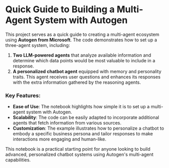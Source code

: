 # Quick Guide to Building a Multi-Agent System with Autogen

This project serves as a quick guide to creating a multi-agent ecosystem using **Autogen from Microsoft**. The code demonstrates how to set up a three-agent system, including:

1. **Two LLM-powered agents** that analyze available information and determine which data points would be most valuable to include in a response.
2. **A personalized chatbot agent** equipped with memory and personality traits. This agent receives user questions and enhances its responses with the extra information gathered by the reasoning agents.

### Key Features:

- **Ease of Use**: The notebook highlights how simple it is to set up a multi-agent system with Autogen.
- **Scalability**: The code can be easily adapted to incorporate additional agents that fetch information from various sources.
- **Customization**: The example illustrates how to personalize a chatbot to embody a specific business persona and tailor responses to make interactions more engaging and human-like.

This notebook is a practical starting point for anyone looking to build advanced, personalized chatbot systems using Autogen's multi-agent capabilities.
